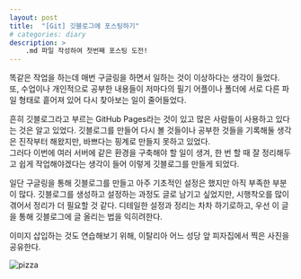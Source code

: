 ```yaml
---
layout: post
title:  "[Git] 깃블로그에 포스팅하기"
# categories: diary
description: > 
    .md 파일 작성하여 첫번째 포스팅 도전!
---
```


똑같은 작업을 하는데 매번 구글링을 하면서 일하는 것이 이상하다는 생각이 들었다.   
또, 수업이나 개인적으로 공부한 내용들이 저마다의 필기 어플이나 폴더에 서로 다른 파일 형태로 흩어져 있어 다시 찾아보는 일이 줄어들었다.   

흔히 깃블로그라고 부르는 GitHub Pages라는 것이 있고 많은 사람들이 사용하고 있다는 것은 알고 있었다. 깃블로그를 만들어 다시 볼 것들이나 공부한 것들을 기록해둘 생각은 진작부터 해왔지만, 바쁘다는 핑계로 만들지 못하고 있었다.   
그러다 이번에 여러 서버에 같은 환경을 구축해야 할 일이 생겨, 한 번 할 때 잘 정리해두고 쉽게 작업해야겠다는 생각이 들어 이렇게 깃블로그를 만들게 되었다.   

일단 구글링을 통해 깃블로그를 만들고 아주 기초적인 설정은 했지만 아직 부족한 부분이 많다. 깃블로그를 생성하고 설정하는 과정도 글로 남기고 싶었지만, 시행착오를 많이 겪어서 정리가 더 필요할 것 같다. 디테일한 설정과 정리는 차차 하기로하고, 우선 이 글을 통해 깃블로그에 글 올리는 법을 익히려한다. 

이미지 삽입하는 것도 연습해보기 위해, 이탈리아 어느 성당 앞 피자집에서 찍은 사진을 공유한다.

![pizza](/assets/img/pizza.jpg)

